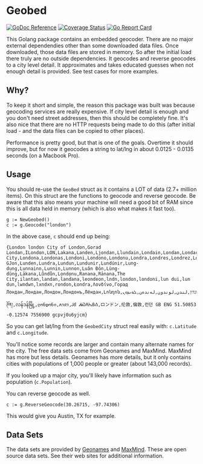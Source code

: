 Geobed
============


[![GoDoc Reference](http://img.shields.io/badge/godoc-reference-5272B4.svg?style=flat-square)](http://godoc.org/github.com/Hiyorimi/geobed)
[![Coverage Status](https://coveralls.io/repos/github/Hiyorimi/geobed/badge.svg?branch=master)](https://coveralls.io/github/Hiyorimi/geobed?branch=master)
[![Go Report Card](https://goreportcard.com/badge/github.com/Hiyorimi/geobed?style=flat-square)](https://goreportcard.com/report/github.com/Hiyorimi/geobed)

This Golang package contains an embedded geocoder. There are no major external dependendies other than some downloaded data files. Once downloaded, those data files 
are stored in memory. So after the initial load there truly are no outside dependencies. It geocodes and reverse geocodes to a city level detail. It approximates and takes 
educated guesses when not enough detail is provided. See test cases for more examples.

## Why?

To keep it short and simple, the reason this package was built was because geocoding services are really expensive. If city level detail is enough and you don't need street addresses, 
then this should be completely fine. It's also nice that there are no HTTP requests being made to do this (after initial load - and the data files can be copied to other places).

Performance is pretty good, but that is one of the goals. Overtime it should improve, but for now it geocodes a string to lat/lng in about 0.0125 - 0.0135 seconds (on a Macbook Pro).

## Usage

You should re-use the ```GeoBed``` struct as it contains a LOT of data (2.7+ million items). On this struct are the functions to geocode and reverse geocode. Be aware that
this also means your machine will need a good bit of RAM since this is all data held in memory (which is also what makes it fast too).

```
g := NewGeobed()
c := g.Geocode("london")
```

In the above case, ```c``` should end up being:

```
{London london City of London,Gorad Londan,ILondon,LON,Lakana,Landen,Ljondan,Llundain,Londain,Londan,Londar,Londe,Londen,Londinium,Londino,Londn,London,London City,Londona,Londonas,Londoni,Londono,Londonu,Londra,Londres,Londrez,Londri,Londye,Londyn,Londýn,Lonn,Lontoo,Loundres,Luan GJon,Lunden,Lundra,Lundun,Lundunir,Lundúnir,Lung-dung,Lunnainn,Lunnin,Lunnon,Luân Đôn,Lùng-dŭng,Lākana,Lůndůn,Lọndọnu,Ranana,Rānana,The City,ilantan,landan,landana,leondeon,lndn,london,londoni,lun dui,lun dun,lwndwn,lxndxn,rondon,Łondra,Λονδίνο,Горад Лондан,Лондан,Лондон,Лондонъ,Лёндан,Լոնդոն,לאנדאן,לונדון,لندن,لوندون,لەندەن,ܠܘܢܕܘܢ,लंडन,लंदन,लण्डन,लन्डन्,লন্ডন,લંડન,ଲଣ୍ଡନ,இலண்டன்,లండన్,ಲಂಡನ್,ലണ്ടൻ,ලන්ඩන්,ลอนดอน,ລອນດອນ,ལོན་ཊོན།,လန်ဒန်မြို့,ლონდონი,ለንደን,ᎫᎴ ᏗᏍᎪᏂᎯᏱ,ロンドン,伦敦,倫敦,런던 GB ENG 51.50853 -0.12574 7556900 gcpvj0u6yjcm}
```

So you can get lat/lng from the ```GeobedCity``` struct real easily with: ```c.Latitude``` and ```c.Longitude```.

You'll notice some records are larger and contain many alternate names for the city. The free data sets come from Geonames and MaxMind. MaxMind has more but less details. Geonames has more details, but it only contains cities with populations of 1,000 people or greater (about 143,000 records).

If you looked up a major city, you'll likely have information such as population (```c.Population```).

You can reverse geocode as well.

```
c := g.ReverseGeocode(30.26715, -97.74306)
```

This would give you Austin, TX for example.

## Data Sets

The data sets are provided by [Geonames](http://download.geonames.org/export/dump) and [MaxMind](https://www.maxmind.com/en/worldcities). These are open source data sets. See their web sites for additional information.